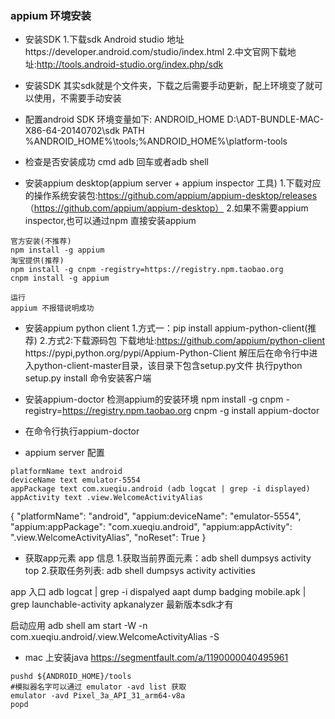 ### appium 环境安装
- 安装SDK
1.下载sdk Android studio 地址https://developer.android.com/studio/index.html
2.中文官网下载地址:http://tools.android-studio.org/index.php/sdk
- 安装SDK
其实sdk就是个文件夹，下载之后需要手动更新，配上环境变了就可以使用，不需要手动安装
- 配置android SDK 环境变量如下:
ANDROID_HOME D:\ADT-BUNDLE-MAC-X86-64-20140702\sdk
PATH %ANDROID_HOME%\tools;%ANDROID_HOME%\platform-tools
- 检查是否安装成功 cmd
adb 回车或者adb shell

- 安装appium desktop(appium server + appium inspector 工具)
1.下载对应的操作系统安装包:https://github.com/appium/appium-desktop/releases
（https://github.com/appium/appium-desktop）
2.如果不需要appium inspector,也可以通过npm 直接安装appium
```
官方安装(不推荐)
npm install -g appium
淘宝提供(推荐)
npm install -g cnpm -registry=https://registry.npm.taobao.org
cnpm install -g appium

运行
appium 不报错说明成功
```

- 安装appium python client
1.方式一：pip install appium-python-client(推荐)
2.方式2:下载源码包
下载地址:https://github.com/appium/python-client
https://pypi,python.org/pypi/Appium-Python-Client
解压后在命令行中进入python-client-master目录，该目录下包含setup.py文件
执行python setup.py install 命令安装客户端


- 安装appium-doctor 检测appium的安装环境
npm install -g cnpm -registry=https://registry.npm.taobao.org
cnpm -g install appium-doctor
- 在命令行执行appium-doctor



- appium server 配置
```
platformName text android
deviceName text emulator-5554
appPackage text com.xueqiu.android (adb logcat | grep -i displayed)
appActivity text .view.WelcomeActivityAlias
```
{
  "platformName": "android",
  "appium:deviceName": "emulator-5554",
  "appium:appPackage": "com.xueqiu.android",
  "appium:appActivity": ".view.WelcomeActivityAlias",
  "noReset": True
}


- 获取app元素
app 信息
1.获取当前界面元素：adb shell dumpsys activity top
2.获取任务列表: adb shell dumpsys activity activities

app 入口
adb logcat | grep -i dispalyed
aapt dump badging mobile.apk | grep launchable-activity
apkanalyzer 最新版本sdk才有

启动应用
adb shell am start -W -n com.xueqiu.android/.view.WelcomeActivityAlias -S

- mac 上安装java
https://segmentfault.com/a/1190000040495961

```
pushd ${ANDROID_HOME}/tools
#模拟器名字可以通过 emulator -avd list 获取
emulator -avd Pixel_3a_API_31_arm64-v8a
popd

```

